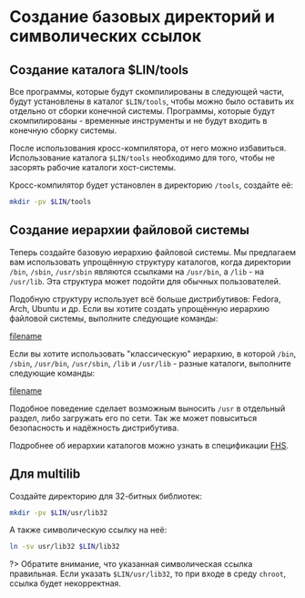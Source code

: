# Создание базовых директорий и символических ссылок

## Создание каталога $LIN/tools

Все программы, которые будут скомпилированы в следующей части, будут установлены в каталог `$LIN/tools`, чтобы можно было оставить их отдельно от сборки конечной системы. Программы, которые будут скомпилированы - временные инструменты и не будут входить в конечную сборку системы.

После использования кросс-компилятора, от него можно избавиться. Использование каталога `$LIN/tools` необходимо для того, чтобы не засорять рабочие каталоги хост-системы.

Кросс-компилятор будет установлен в директорию `/tools`, создайте её:

```bash
mkdir -pv $LIN/tools
```

## Создание иерархии файловой системы

Теперь создайте базовую иерархию файловой системы. Мы предлагаем вам использовать упрощённую структуру каталогов, когда директории `/bin`, `/sbin`, `/usr/sbin` являются ссылками на `/usr/bin`, а `/lib` - на `/usr/lib`. Эта структура может подойти для обычных пользователей.

Подобную структуру использует всё больше дистрибутивов: Fedora, Arch, Ubuntu и др. Если вы хотите создать упрощённую иерархию файловой системы, выполните следующие команды:

[filename](../scripts/file-system.md ':include')

Если вы хотите использовать "классическую" иерархию, в которой `/bin`, `/sbin`, `/usr/bin`, `/usr/sbin`, `/lib` и `/usr/lib` - разные каталоги, выполните следующие команды:

[filename](../scripts/classic-file-system.md ':include')

Подобное поведение сделает возможным выносить `/usr` в отдельный раздел, либо загружать его по сети. Так же может повыситься безопасность и надёжность дистрибутива.

Подробнее об иерархии каталогов можно узнать в спецификации [FHS](https://refspecs.linuxfoundation.org/fhs.shtml).

## Для multilib

Создайте директорию для 32-битных библиотек:

```bash
mkdir -pv $LIN/usr/lib32
```

А также символическую ссылку на неё:

```bash
ln -sv usr/lib32 $LIN/lib32
```

?> Обратите внимание, что указанная символическая ссылка правильная. Если указать `$LIN/usr/lib32`, то при входе в среду `chroot`, ссылка будет некорректная.

<script>
	new Vue({ el: '#main' })
</script>
